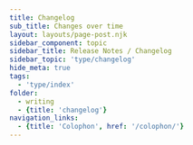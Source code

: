 ```yaml
---
title: Changelog
sub_title: Changes over time
layout: layouts/page-post.njk
sidebar_component: topic
sidebar_title: Release Notes / Changelog
sidebar_topic: 'type/changelog'
hide_meta: true
tags: 
  - 'type/index'
folder: 
  - writing
  - {title: 'changelog'}
navigation_links: 
  - {title: 'Colophon', href: '/colophon/'}
---
```


